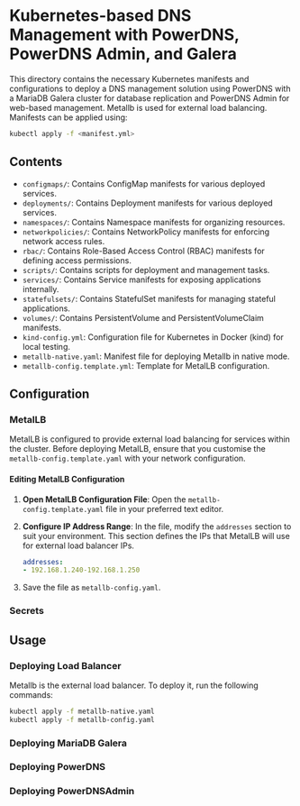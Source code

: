 # Kubernetes-based DNS Management with PowerDNS, PowerDNS Admin, and Galera

This directory contains the necessary Kubernetes manifests and configurations to deploy a DNS management solution using PowerDNS with a MariaDB Galera cluster for database replication and PowerDNS Admin for web-based management. Metallb is used for external load balancing. Manifests can be applied using:

```bash
kubectl apply -f <manifest.yml> 
```

## Contents

- `configmaps/`: Contains ConfigMap manifests for various deployed services.
- `deployments/`: Contains Deployment manifests for various deployed services.
- `namespaces/`: Contains Namespace manifests for organizing resources.
- `networkpolicies/`: Contains NetworkPolicy manifests for enforcing network access rules.
- `rbac/`: Contains Role-Based Access Control (RBAC) manifests for defining access permissions.
- `scripts/`: Contains scripts for deployment and management tasks.
- `services/`: Contains Service manifests for exposing applications internally.
- `statefulsets/`: Contains StatefulSet manifests for managing stateful applications.
- `volumes/`: Contains PersistentVolume and PersistentVolumeClaim manifests.
- `kind-config.yml`: Configuration file for Kubernetes in Docker (kind) for local testing.
- `metallb-native.yaml`: Manifest file for deploying Metallb in native mode.
- `metallb-config.template.yml`: Template for MetalLB configuration.

## Configuration

### MetalLB
MetalLB is configured to provide external load balancing for services within the cluster. Before deploying MetalLB, ensure that you customise the `metallb-config.template.yaml` with your network configuration. 

#### Editing MetalLB Configuration

1. **Open MetalLB Configuration File**: Open the `metallb-config.template.yaml` file in your preferred text editor.

2. **Configure IP Address Range**: In the file, modify the `addresses` section to suit your environment. This section defines the IPs that MetalLB will use for external load balancer IPs.

    ```yaml
    addresses:
    - 192.168.1.240-192.168.1.250
    ```

3. Save the file as `metallb-config.yaml`.
### Secrets

## Usage

### Deploying Load Balancer
Metallb is the external load balancer. To deploy it, run the following commands:

```bash
kubectl apply -f metallb-native.yaml
kubectl apply -f metallb-config.yaml
```

### Deploying MariaDB Galera

### Deploying PowerDNS

### Deploying PowerDNSAdmin

